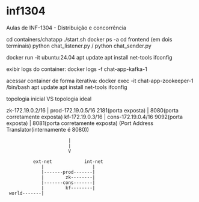 # inf1304
Aulas de INF-1304 - Distribuição e concorrência

cd containers/chatapp
./start.sh
docker ps -a
cd frontend (em dois terminais)
python chat_listener.py / python chat_sender.py


docker run -it ubuntu:24.04
apt update
apt install net-tools
ifconfig

exibir logs do container:
docker logs -f chat-app-kafka-1

acessar container de forma iterativa:
docker exec -it chat-app-zookeeper-1 /bin/bash
apt update
apt install net-tools
ifconfig


topologia inicial VS topologia ideal

zk-172.19.0.2/16           |         prod-172.19.0.5/16
    2181(porta exposta)    |            8080(porta corretamente exposta)
kf-172.19.0.3/16           |         cons-172.19.0.4/16
    9092(porta exposta)    |            8081(porta corretamente exposta) (Port Address Translator(internamente é 8080))

                           |
                           |
                           V

              ext-net            int-net
                 |                  |     
                 |-------prod-------|
                 |        zk--------|     
                 |-------cons-------|
                 |        kf--------|
     world-------|


